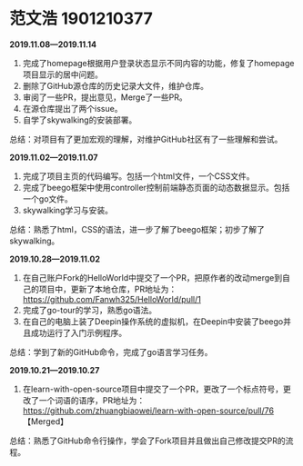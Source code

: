 # 范文浩 1901210377

**2019.11.08—2019.11.14**

1. 完成了homepage根据用户登录状态显示不同内容的功能，修复了homepage项目显示的居中问题。
2. 删除了GitHub源仓库的历史记录大文件，维护仓库。
3. 审阅了一些PR，提出意见，Merge了一些PR。
4. 在源仓库提出了两个issue。
5. 自学了skywalking的安装部署。

总结：对项目有了更加宏观的理解，对维护GitHub社区有了一些理解和尝试。

**2019.11.02—2019.11.07**

1. 完成了项目主页的代码编写。包括一个html文件，一个CSS文件。
2. 完成了beego框架中使用controller控制前端静态页面的动态数据显示。包括一个go文件。
3. skywalking学习与安装。

总结：熟悉了html，CSS的语法，进一步了解了beego框架；初步了解了skywalking。



**2019.10.28—2019.11.02**

1. 在自己账户Fork的HelloWorld中提交了一个PR，把原作者的改动merge到自己的项目中，更新了本地仓库，PR地址为： https://github.com/Fanwh325/HelloWorld/pull/1 
2. 完成了go-tour的学习，熟悉go语法。
3. 在自己的电脑上装了Deepin操作系统的虚拟机，在Deepin中安装了beego并且成功运行了入门示例程序。

总结：学到了新的GitHub命令，完成了go语言学习任务。

**2019.10.21—2019.10.27**

1. 在learn-with-open-source项目中提交了一个PR，更改了一个标点符号，更改了一个词语的语序，PR地址为：https://github.com/zhuangbiaowei/learn-with-open-source/pull/76  【Merged】    

总结：熟悉了GitHub命令行操作，学会了Fork项目并且做出自己修改提交PR的流程。

